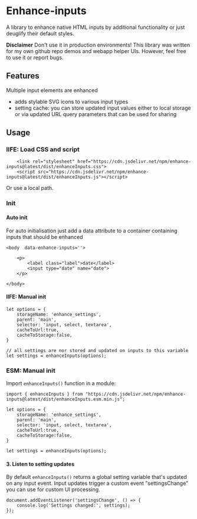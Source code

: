 # Enhance-inputs

A library to enhance native HTML inputs by additional functionality or just deuglify their default styles.

**Disclaimer** Don't use it in production environments! This library was written for my own github repo demos and webapp helper UIs.
However, feel free to use it or report bugs.


## Features
Multiple input elements are enhanced
* adds stylable SVG icons to various input types
* setting cache: you can  store updated input values either to local storage or via updated URL query parameters that can be used for sharing


## Usage

### IIFE: Load CSS and script
```
    <link rel="stylesheet" href="https://cdn.jsdelivr.net/npm/enhance-inputs@latest/dist/enhanceInputs.css">
    <script src="https://cdn.jsdelivr.net/npm/enhance-inputs@latest/dist/enhanceInputs.js"></script>
```
Or use a local path.



### Init 

#### Auto init
For auto initialisation just add a data attribute to a container containing inputs that should be enhanced

```
<body  data-enhance-inputs=''>

    <p>
        <label class="label">date</label>
        <input type="date" name="date">
    </p>

</body>
```

#### IIFE: Manual init

```
let options = {
    storageName: 'enhance_settings',
    parent: 'main',
    selector: 'input, select, textarea',
    cacheToUrl:true,
    cacheToStorage:false,
}

// all settings are nor stored and updated on inputs to this variable
let settings = enhanceInputs(options);
```

### ESM: Manual init
Import `enhanceInputs()` function in a module:  

```
import { enhanceInputs } from "https://cdn.jsdelivr.net/npm/enhance-inputs@latest/dist/enhanceInputs.esm.min.js";

let options = {
    storageName: 'enhance_settings',
    parent: 'main',
    selector: 'input, select, textarea',
    cacheToUrl:true,
    cacheToStorage:false,
}

let settings = enhanceInputs(options);

```



#### 3. Listen to setting updates
By default `enhanceInputs()` returns a global setting variable that's updated on any input event.
Input updates trigger a custom event "settingsChange" you can use for custom UI processing.

```
document.addEventListener('settingsChange', () => {
    console.log('Settings changed:', settings);
});
```
